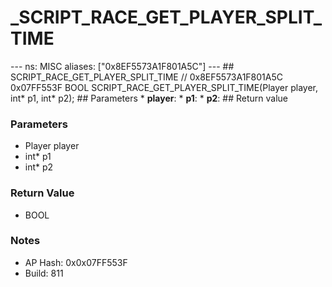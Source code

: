 # _SCRIPT_RACE_GET_PLAYER_SPLIT_TIME

--- ns: MISC aliases: ["0x8EF5573A1F801A5C"] --- ## SCRIPT_RACE_GET_PLAYER_SPLIT_TIME  // 0x8EF5573A1F801A5C 0x07FF553F BOOL SCRIPT_RACE_GET_PLAYER_SPLIT_TIME(Player player, int* p1, int* p2);   ## Parameters * **player**: * **p1**: * **p2**:  ## Return value

### Parameters
* Player player
* int* p1
* int* p2

### Return Value
* BOOL

### Notes
* AP Hash: 0x0x07FF553F
* Build: 811

